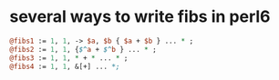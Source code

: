 several ways to write fibs in perl6
=============================

```perl
@fibs1 := 1, 1, -> $a, $b { $a + $b } ... * ;
@fibs2 := 1, 1, {$^a + $^b } ... * ;
@fibs3 := 1, 1, * + * ... * ;
@fibs4 := 1, 1, &[+] ... *;
```
